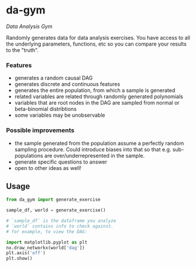 # da-gym

_Data Analysis Gym_

Randomly generates data for data analysis exercises. You have access to all the underlying parameters, functions, etc so you can compare your results to the "truth".

### Features

- generates a random causal DAG
- generates discrete and continuous features
- generates the entire population, from which a sample is generated
- related variables are related through randomly generated polynomials
- variables that are root nodes in the DAG are sampled from normal or beta-binomial distribtions
- some variables may be unobservable

### Possible improvements

- the sample generated from the population assume a perfectly random sampling procedure. Could introduce biases into that so that e.g. sub-populations are over/underrepresented in the sample.
- generate specific questions to answer
- open to other ideas as well!

## Usage

```python
from da_gym import generate_exercise

sample_df, world = generate_exercise()

# `sample_df` is the dataframe you analyze
# `world` contains info to check against.
# for example, to view the DAG:

import matplotlib.pyplot as plt
nx.draw_networkx(world['dag'])
plt.axis('off')
plt.show()
```